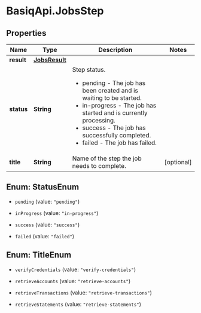 # BasiqApi.JobsStep

## Properties
Name | Type | Description | Notes
------------ | ------------- | ------------- | -------------
**result** | [**JobsResult**](JobsResult.md) |  | 
**status** | **String** | Step status. <ul> <li> pending -  The job has been created and is waiting to be started.</li> <li> in-progress - The job has started and is currently processing.</li> <li> success - The job has successfully completed. </li> <li> failed - The job has failed.</li> </ul> | 
**title** | **String** | Name of the step the job needs to complete. | [optional] 


<a name="StatusEnum"></a>
## Enum: StatusEnum


* `pending` (value: `"pending"`)

* `inProgress` (value: `"in-progress"`)

* `success` (value: `"success"`)

* `failed` (value: `"failed"`)




<a name="TitleEnum"></a>
## Enum: TitleEnum


* `verifyCredentials` (value: `"verify-credentials"`)

* `retrieveAccounts` (value: `"retrieve-accounts"`)

* `retrieveTransactions` (value: `"retrieve-transactions"`)

* `retrieveStatements` (value: `"retrieve-statements"`)




